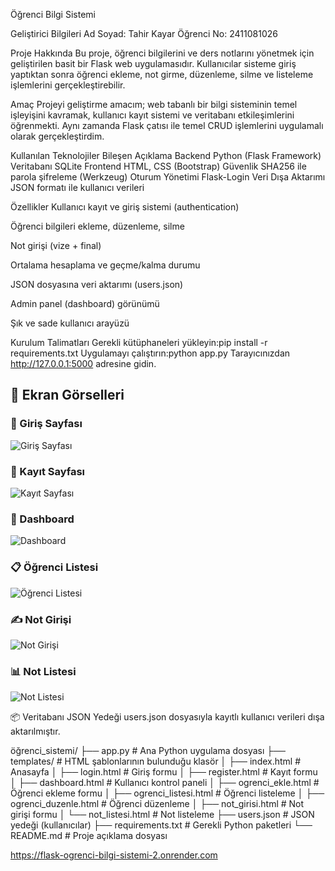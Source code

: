  Öğrenci Bilgi Sistemi

 Geliştirici Bilgileri
 Ad Soyad: Tahir Kayar
 Öğrenci No: 2411081026

 Proje Hakkında
 Bu proje, öğrenci bilgilerini ve ders notlarını yönetmek için geliştirilen basit bir Flask web uygulamasıdır. Kullanıcılar sisteme giriş yaptıktan sonra öğrenci ekleme, not girme, düzenleme, silme ve listeleme işlemlerini gerçekleştirebilir.

 Amaç
 Projeyi geliştirme amacım; web tabanlı bir bilgi sisteminin temel işleyişini kavramak, kullanıcı kayıt sistemi ve veritabanı etkileşimlerini öğrenmekti. Aynı zamanda Flask çatısı ile temel CRUD işlemlerini uygulamalı olarak gerçekleştirdim.

 Kullanılan Teknolojiler
 Bileşen	Açıklama
 Backend	Python (Flask Framework)
 Veritabanı	SQLite
 Frontend	HTML, CSS (Bootstrap)
 Güvenlik	SHA256 ile parola şifreleme (Werkzeug)
 Oturum Yönetimi	Flask-Login
 Veri Dışa Aktarımı	JSON formatı ile kullanıcı verileri

 Özellikler
 Kullanıcı kayıt ve giriş sistemi (authentication)

 Öğrenci bilgileri ekleme, düzenleme, silme

 Not girişi (vize + final)

 Ortalama hesaplama ve geçme/kalma durumu

 JSON dosyasına veri aktarımı (users.json)

 Admin panel (dashboard) görünümü

 Şık ve sade kullanıcı arayüzü

 Kurulum Talimatları
 Gerekli kütüphaneleri yükleyin:pip install -r requirements.txt
 Uygulamayı çalıştırın:python app.py
 Tarayıcınızdan http://127.0.0.1:5000 adresine gidin.

## 📸 Ekran Görselleri

### 🔐 Giriş Sayfası
![Giriş Sayfası](screenshots/login.png)

### 📝 Kayıt Sayfası
![Kayıt Sayfası](screenshots/register.png)

### 🧭 Dashboard
![Dashboard](screenshots/dashboard.png)

### 📋 Öğrenci Listesi
![Öğrenci Listesi](screenshots/ogrenci_listesi.png)

### ✍️ Not Girişi
![Not Girişi](screenshots/not_girisi.png)

### 📊 Not Listesi
![Not Listesi](screenshots/not_listesi.png)


 📦 Veritabanı JSON Yedeği
 users.json dosyasıyla kayıtlı kullanıcı verileri dışa aktarılmıştır.

 öğrenci_sistemi/
 ├── app.py # Ana Python uygulama dosyası
 ├── templates/ # HTML şablonlarının bulunduğu klasör
 │ ├── index.html # Anasayfa
 │ ├── login.html # Giriş formu
 │ ├── register.html # Kayıt formu
 │ ├── dashboard.html # Kullanıcı kontrol paneli
 │ ├── ogrenci_ekle.html # Öğrenci ekleme formu
 │ ├── ogrenci_listesi.html # Öğrenci listeleme
 │ ├── ogrenci_duzenle.html # Öğrenci düzenleme
 │ ├── not_girisi.html # Not girişi formu
 │ └── not_listesi.html # Not listeleme
 ├── users.json # JSON yedeği (kullanıcılar)
 ├── requirements.txt # Gerekli Python paketleri
 └── README.md # Proje açıklama dosyası

https://flask-ogrenci-bilgi-sistemi-2.onrender.com

